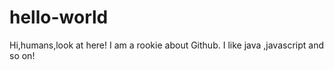 # hello-world
Hi,humans,look at here!
I am a rookie about Github.
I like java ,javascript and so on!
